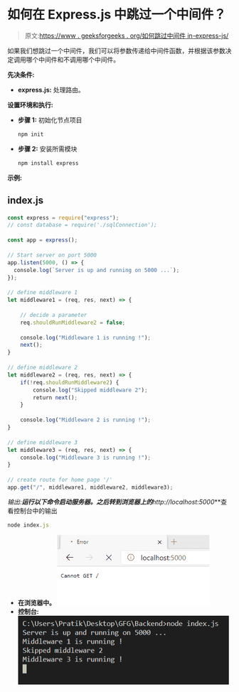 # 如何在 Express.js 中跳过一个中间件？

> 原文:[https://www . geeksforgeeks . org/如何跳过中间件 in-express-js/](https://www.geeksforgeeks.org/how-to-skip-a-middleware-in-express-js/)

如果我们想跳过一个中间件，我们可以将参数传递给中间件函数，并根据该参数决定调用哪个中间件和不调用哪个中间件。

**先决条件:**

*   **express.js:** 处理路由。

**设置环境和执行:**

*   **步骤 1:** 初始化节点项目

    ```js
    npm init
    ```

*   **步骤 2:** 安装所需模块

    ```js
    npm install express
    ```

**示例:**

## index.js

```js
const express = require("express");
// const database = require('./sqlConnection');

const app = express();

// Start server on port 5000
app.listen(5000, () => {
  console.log(`Server is up and running on 5000 ...`);
});

// define middleware 1
let middleware1 = (req, res, next) => {

    // decide a parameter
    req.shouldRunMiddleware2 = false;

    console.log("Middleware 1 is running !");
    next();
}

// define middleware 2
let middleware2 = (req, res, next) => {
    if(!req.shouldRunMiddleware2) {
        console.log("Skipped middleware 2");
        return next();
    }

    console.log("Middleware 2 is running !");
}

// define middleware 3
let middleware3 = (req, res, next) => {
    console.log("Middleware 3 is running !");
}

// create route for home page '/'
app.get("/", middleware1, middleware2, middleware3);
```

**输出:**运行以下命令启动服务器。之后转到浏览器上的***http://localhost:5000***查看控制台中的输出

```js
node index.js
```

*   **在浏览器中。**
    ![](img/15b7df80f8fb6894d7bd5ab2236fdde5.png)
*   **控制台:**
    ![](img/75122a0e9205b52d3abee7a61b99cd3b.png)